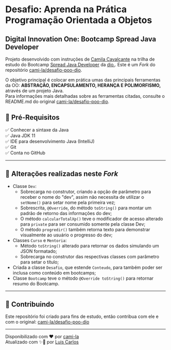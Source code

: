 # Desafio: Aprenda na Prática Programação Orientada a Objetos

## Digital Innovation One: Bootcamp Spread Java Developer

Projeto desenvolvido com instruções de [Camila Cavalcante] na trilha de estudo do Bootcamp [Spread Java Developer] da [dio.].
Este é um *Fork* do repositório [cami-la/desafio-poo-dio].
 
O objetivo principal é colocar em prática umas das principais ferramentas da OO:
**ABSTRAÇÃO, ENCAPSULAMENTO, HERANÇA E POLIMORFISMO,** através de um projeto Java.  
Para informações mais detalhadas sobre as ferramentas citadas, consulte o README.md do original [cami-la/desafio-poo-dio].

## 🛑 Pré-Requisitos
✅ Conhecer a sintaxe da Java  
✅ Java JDK 11  
✅ IDE para desenvolvimento Java (IntelliJ)  
✅ Git  
✅ Conta no GitHub

---

## 🔧 Alterações realizadas neste *Fork*
* Classe `Dev`:
  * Sobrecarga no construtor, criando a opção de parâmetro para receber o nome do "dev", assim não necessita de utilizar o `setNome()` para setar nome pela primeira vez;
  * Sobrescrita, `@Override`, do método `toString()` para montar um padrão de retorno das informações do dev;
  * O método `calcularTotalXp()` teve o modificador de acesso alterado para `private` para ser consumido somente pela classe Dev;
  * O método `progredir()` também retorna texto para demonstrar visualmente ao usuário o progresso do dev;
* Classes `Curso` e `Mentoria`:
  * Método `toString()` alterado para retornar os dados simulando um JSON formatado;
  * Sobrecarga no construtor das respectivas classes com parâmetro para setar o título;
* Criada a classe `Desafio`, que estende `Conteudo`, para também poder ser inclusa como conteúdo em bootcamps;
* Classe `Bootcamp` teve o método `@Override toString()` para retornar resumo do Bootcamp.

---

## 🤝 Contribuindo 
Este repositório foi criado para fins de estudo, então contribua com ele e com o original: [cami-la/desafio-poo-dio]

---

Disponibilizado com ♥ por [cami-la]  
Atualizado com ✨👀 por [Luis Carlos]

[Camila Cavalcante]: https://github.com/cami-la
[cami-la]: https://www.linkedin.com/in/cami-la/
[cami-la/desafio-poo-dio]: https://github.com/cami-la/desafio-poo-dio
[dio.]: https://dio.me/
[Luis Carlos]: https://www.linkedin.com/in/luis-carlos-zancanela/
[Spread Java Developer]: https://web.dio.me/track/spread-java-developer